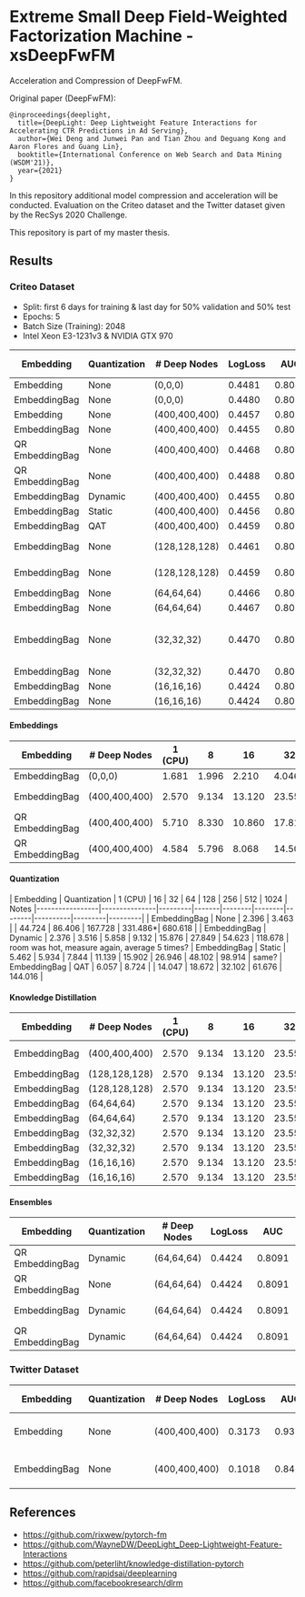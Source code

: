 # Extreme Small Deep Field-Weighted Factorization Machine - xsDeepFwFM
Acceleration and Compression of DeepFwFM.

Original paper (DeepFwFM):
```
@inproceedings{deeplight,
  title={DeepLight: Deep Lightweight Feature Interactions for Accelerating CTR Predictions in Ad Serving},
  author={Wei Deng and Junwei Pan and Tian Zhou and Deguang Kong and Aaron Flores and Guang Lin},
  booktitle={International Conference on Web Search and Data Mining (WSDM'21)},
  year={2021}
}
```

In this repository additional model compression and acceleration will be conducted. Evaluation on the Criteo dataset and the Twitter dataset given by the RecSys 2020 Challenge.

This repository is part of my master thesis.


## Results

### Criteo Dataset
- Split: first 6 days for training & last day for 50% validation and 50% test
- Epochs: 5
- Batch Size (Training): 2048
- Intel Xeon E3-1231v3 & NVIDIA GTX 970

| Embedding       | Quantization  | # Deep Nodes  | LogLoss   | AUC    | PRAUC     | RCE   | # Parameters  | Size (MB) |  Notes |
|-----------------|---------------|---------------|-----------|--------|-----------|-------|---------------|-----------|--------|
| Embedding       | None          | (0,0,0)       | 0.4481    | 0.8049 | 0.6092    | 21.56 | 11,956,823    |  47.842   | 
| EmbeddingBag    | None          | (0,0,0)       | 0.4480    | 0.8050 | 0.6093    | 21.58 | 11,956,823    |  47.842   | 
| Embedding       | None          | (400,400,400) | 0.4457    | 0.8075 | 0.6141    | 21.99 | 12,436,824    |  49.780   | 
| EmbeddingBag    | None          | (400,400,400) | 0.4455    | 0.8077 | 0.6143    | 22.02 | 12,436,824    |  49.780   | 
| QR EmbeddingBag | None          | (400,400,400) | 0.4468    | 0.8062 | 0.6121    | 21.80 |  4,294,354    |  17.216   | 4 collisions 
| QR EmbeddingBag | None          | (400,400,400) | 0.4488    | 0.8039 | 0.6085    | 21.44 |  2,260,814    |   9.082   | 16 collisions            
| EmbeddingBag    | Dynamic       | (400,400,400) | 0.4455    | 0.8076 | 0.6143    | 22.02 | 11,959,223    |  48.35    |  
| EmbeddingBag    | Static        | (400,400,400) | 0.4456    | 0.8076 | 0.6142    | 22.01 | NaN           |  24.46    | 
| EmbeddingBag    | QAT           | (400,400,400) | 0.4459    | 0.8073 | 0.6135    | 21.94 | NaN           |  24.46    | 5 Epochs
| EmbeddingBag    | None          | (128,128,128) | 0.4461    | 0.8070 | 0.6131    | 21.91 | ----------    |  ------   | KD 
| EmbeddingBag    | None          | (128,128,128) | 0.4459    | 0.8072 | 0.6135    | 22.95 | ----------    |  ------   | without KD 
| EmbeddingBag    | None          | (64,64,64)    | 0.4466    | 0.8065 | 0.6121    | 21.83 | 11,956,822    |  47.842   | KD
| EmbeddingBag    | None          | (64,64,64)    | 0.4467    | 0.8064 | 0.6121    | 21.81 | 11,956,822    |  47.842   | without KD 
| EmbeddingBag    | None          | (32,32,32)    | 0.4470    | 0.8061 | 0.6112    | 21.75 | 11,971,672    |  47.911   | KD * TODO more parameters? why?
| EmbeddingBag    | None          | (32,32,32)    | 0.4470    | 0.8060 | 0.6112    | 21.75 | 11,971,672    |  47.842   | without KD 
| EmbeddingBag    | None          | (16,16,16)    | 0.4424    | 0.8091 | 0.6131    | 22.24 | 11,956,822    |  47.842   | KD 
| EmbeddingBag    | None          | (16,16,16)    | 0.4424    | 0.8091 | 0.6131    | 22.24 | 11,956,822    |  47.842   | without KD 

#### Embeddings
| Embedding       |  # Deep Nodes | 1 (CPU) | 8     | 16     | 32     | 64     | 128    | 256     | 512     | 1024    | 512 (GPU) | 1024    | 2048    | 4096    | Notes |
|-----------------|---------------|---------|-------|--------|--------|--------|--------|---------|---------|---------|-----------|---------|---------|---------|-------|
| EmbeddingBag    | (0,0,0)       | 1.681   | 1.996 | 2.210  | 4.046  | 6.388  | 11.334 | 20.628* | 41.170* | 64.978  | 2.703     |
| EmbeddingBag    | (400,400,400) | 2.570   | 9.134 | 13.120 | 23.550 | 44.724 | 86.406 | 167.728 | 331.486*| 680.618 | 8.951     | 11.251  | 17.433  | 66.624  | * is fastest
| QR EmbeddingBag | (400,400,400) | 5.710   | 8.330 | 10.860 | 17.814 | 31.444 | 61.628 | 112.410 | 217.246 | 422.336*| 9.995     | 12.156  | 15.940  | 31.046  |
| QR EmbeddingBag | (400,400,400) | 4.584   | 5.796 | 8.068  | 14.502 | 25.028 | 46.712 | 90.102  | 178.260*| 364.044 | 8.475     | 10.706  | 13.831  | 20.780  |

#### Quantization
| Embedding       | Quantization  | 1 (CPU) | 16    | 32     | 64     | 128    | 256      | 512     | 1024    | Notes
|-----------------|---------------|---------|-------|--------|--------|--------|----------|---------|---------|
| EmbeddingBag    | None          | 2.396   | 3.463 |        | 44.724 | 86.406 | 167.728  | 331.486*| 680.618 |
| EmbeddingBag    | Dynamic       | 2.376   | 3.516 | 5.858  | 9.132  | 15.876 | 27.849   | 54.623  | 118.678 | room was hot, measure again, average 5 times?
| EmbeddingBag    | Static        | 5.462   | 5.934 | 7.844  | 11.139 | 15.902 | 26.946   | 48.102  | 98.914  | same?
| EmbeddingBag    | QAT           | 6.057   | 8.724 |        | 14.047 | 18.672 | 32.102   | 61.676  | 144.016 |

#### Knowledge Distillation
| Embedding       |  # Deep Nodes | 1 (CPU) | 8     | 16     | 32     | 64     | 128    | 256     | 512     | 1024    | 512 (GPU) | 1024    | 2048    | 4096    | Notes |
|-----------------|---------------|---------|-------|--------|--------|--------|--------|---------|---------|---------|-----------|---------|---------|---------|-------|
| EmbeddingBag    | (400,400,400) | 2.570   | 9.134 | 13.120 | 23.550 | 44.724 | 86.406 | 167.728 | 331.486*| 680.618 | 8.951     | 11.251  | 17.433  | 66.624  | * is fastest
| EmbeddingBag    | (128,128,128) | 2.570   | 9.134 | 13.120 | 23.550 | 44.724 | 86.406 | 167.728 | 331.486*| 680.618 | 8.951     | 11.251  | 17.433  | 66.624  | 
| EmbeddingBag    | (128,128,128) | 2.570   | 9.134 | 13.120 | 23.550 | 44.724 | 86.406 | 167.728 | 331.486*| 680.618 | 8.951     | 11.251  | 17.433  | 66.624  | 
| EmbeddingBag    | (64,64,64)    | 2.570   | 9.134 | 13.120 | 23.550 | 44.724 | 86.406 | 167.728 | 331.486*| 680.618 | 8.951     | 11.251  | 17.433  | 66.624  |
| EmbeddingBag    | (64,64,64)    | 2.570   | 9.134 | 13.120 | 23.550 | 44.724 | 86.406 | 167.728 | 331.486*| 680.618 | 8.951     | 11.251  | 17.433  | 66.624  |
| EmbeddingBag    | (32,32,32)    | 2.570   | 9.134 | 13.120 | 23.550 | 44.724 | 86.406 | 167.728 | 331.486*| 680.618 | 8.951     | 11.251  | 17.433  | 66.624  |
| EmbeddingBag    | (32,32,32)    | 2.570   | 9.134 | 13.120 | 23.550 | 44.724 | 86.406 | 167.728 | 331.486*| 680.618 | 8.951     | 11.251  | 17.433  | 66.624  |
| EmbeddingBag    | (16,16,16)    | 2.570   | 9.134 | 13.120 | 23.550 | 44.724 | 86.406 | 167.728 | 331.486*| 680.618 | 8.951     | 11.251  | 17.433  | 66.624  |
| EmbeddingBag    | (16,16,16)    | 2.570   | 9.134 | 13.120 | 23.550 | 44.724 | 86.406 | 167.728 | 331.486*| 680.618 | 8.951     | 11.251  | 17.433  | 66.624  |
 
#### Ensembles
| Embedding       | Quantization  | # Deep Nodes  | LogLoss   | AUC    | PRAUC     | RCE   | # Parameters  | Size (MB) |  Notes |
|-----------------|---------------|---------------|-----------|--------|-----------|-------|---------------|-----------|--------|
| QR EmbeddingBag | Dynamic       | (64,64,64) | 0.4424    | 0.8091 | 0.6131    | 22.24 | 11,956,822    |  47.842   | QR + Quantization
| QR EmbeddingBag | None          | (64,64,64) | 0.4424    | 0.8091 | 0.6131    | 22.24 | 11,956,822    |  47.842   | QR + KD
| EmbeddingBag    | Dynamic       | (64,64,64) | 0.4424    | 0.8091 | 0.6131    | 22.24 | 11,956,822    |  47.842   | KD + Quantization
| QR EmbeddingBag | Dynamic       | (64,64,64) | 0.4424    | 0.8091 | 0.6131    | 22.24 | 11,956,822    |  47.842   | QR + KD + Quantization


### Twitter Dataset

| Embedding       | Quantization  | # Deep Nodes  | LogLoss   | AUC    | PRAUC     | RCE   | # Parameters  | Size (MB) | Notes
|-----------------|---------------|---------------|-----------|--------|-----------|-------|---------------|-----------|------------|
| Embedding       | None          | (400,400,400) | 0.3173    | 0.9365 |  0.9026   | 53.29 | 62,390,64    |  249.596  | Like, 1 Epoch
| EmbeddingBag    | None          | (400,400,400) | 0.1018    | 0.8407 |  0.1279   | 14.38 | 62,390,64    |  249.596  | Reply, 1 Epoch


## References
- https://github.com/rixwew/pytorch-fm
- https://github.com/WayneDW/DeepLight_Deep-Lightweight-Feature-Interactions
- https://github.com/peterliht/knowledge-distillation-pytorch
- https://github.com/rapidsai/deeplearning
- https://github.com/facebookresearch/dlrm